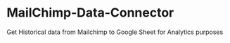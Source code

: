 # MailChimp-Data-Connector
Get Historical data from Mailchimp to Google Sheet for Analytics purposes
